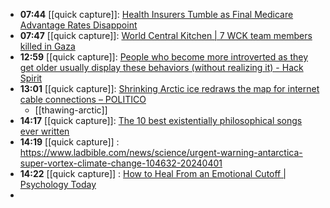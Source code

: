 - **07:44** [[quick capture]]:  [Health Insurers Tumble as Final Medicare Advantage Rates Disappoint](https://finance.yahoo.com/news/health-insurers-tumble-final-medicare-224241100.html)
- **07:47** [[quick capture]]:  [World Central Kitchen | 7 WCK team members killed in Gaza](https://wck.org/news/gaza-team-update)
- **12:59** [[quick capture]]:  [People who become more introverted as they get older usually display these behaviors (without realizing it) - Hack Spirit](https://hackspirit.com/people-who-become-more-introverted-as-they-get-older-usually-display-these-behaviors-without-realizing-it/)
- **13:01** [[quick capture]]:  [Shrinking Arctic ice redraws the map for internet cable connections – POLITICO](https://www.politico.eu/article/shrinking-arctic-ice-redraws-map-internet-cable-connections-climate-change/)
	- [[thawing-arctic]]
- **14:17** [[quick capture]]:  [The 10 best existentially philosophical songs ever written](https://faroutmagazine.co.uk/camus-on-cassette-the-10-best-existentially-philosophical-songs-ever-written/)
- **14:19** [[quick capture]] : https://www.ladbible.com/news/science/urgent-warning-antarctica-super-vortex-climate-change-104632-20240401
- **14:22** [[quick capture]] : [How to Heal From an Emotional Cutoff | Psychology Today](https://www.psychologytoday.com/us/blog/your-emotional-meter/202404/how-to-heal-from-an-emotional-cutoff "How to Heal From an Emotional Cutoff | Psychology Today")
-